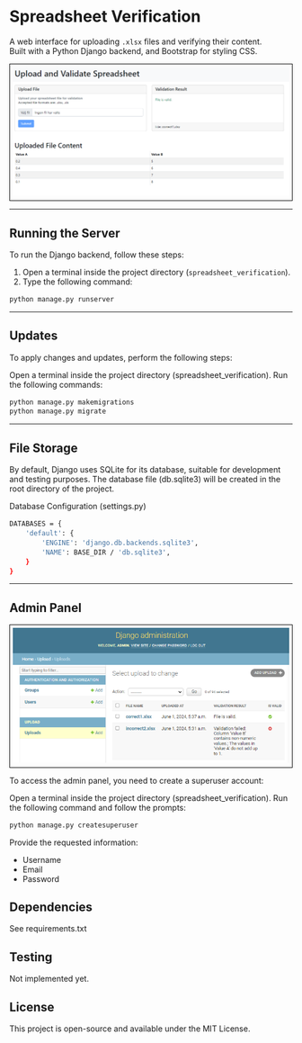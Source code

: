 # Spreadsheet Verification

A web interface for uploading `.xlsx` files and verifying their content.
<br>
Built with a Python Django backend, and Bootstrap for styling CSS.
<br>
<div style="border: 1px solid black; padding: 5px; display: inline-block;">
    <img src="./image1.png" alt="Image Description" style="max-width: 100%; height: auto;">
</div>

***

## Running the Server

To run the Django backend, follow these steps:

1. Open a terminal inside the project directory (`spreadsheet_verification`).
2. Type the following command:

```bash
python manage.py runserver
```
***
## Updates
To apply changes and updates, perform the following steps:

Open a terminal inside the project directory (spreadsheet_verification).
Run the following commands:

```bash
python manage.py makemigrations
python manage.py migrate
```
***
## File Storage
By default, Django uses SQLite for its database, suitable for development and testing purposes. The database file (db.sqlite3) will be created in the root directory of the project.

Database Configuration (settings.py)
```bash
DATABASES = {
    'default': {
        'ENGINE': 'django.db.backends.sqlite3',
        'NAME': BASE_DIR / 'db.sqlite3',
    }
}
```
***

## Admin Panel

<div style="border: 1px solid black; padding: 5px; display: inline-block;">
    <img src="./image2.png" alt="Image Description" style="max-width: 100%; height: auto;">
</div>


To access the admin panel, you need to create a superuser account:

Open a terminal inside the project directory (spreadsheet_verification).
Run the following command and follow the prompts:
```bash
python manage.py createsuperuser
```

Provide the requested information:

- Username
- Email
- Password

## Dependencies
See requirements.txt

## Testing
Not implemented yet.

## License
This project is open-source and available under the MIT License.
